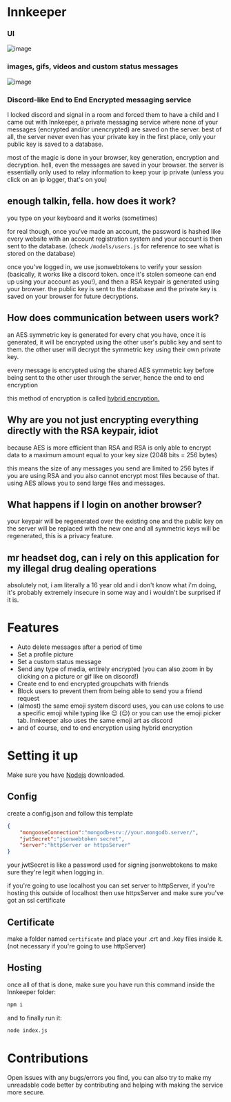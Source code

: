 # Innkeeper
### UI
![image](https://github.com/user-attachments/assets/50e60f51-9144-47e8-a928-c4c2a54c03e7)

### images, gifs, videos and custom status messages
![image](https://github.com/user-attachments/assets/6ac43ef1-44f3-4507-b711-3c71cef6abcb)


### **Discord-like End to End Encrypted messaging service**

I locked discord and signal in a room and forced them to have a child and I came out with Innkeeper, a private messaging service where none of your messages (encrypted and/or unencrypted) are saved on the server. best of all, the server never even has your private key in the first place, only your public key is saved to a database.

most of the magic is done in your browser, key generation, encryption and decryption. hell, even the messages are saved in your browser. the server is essentially only used to relay information to keep your ip private (unless you click on an ip logger, that's on you)

## enough talkin, fella. how does it work?

you type on your keyboard and it works (sometimes)

for real though, once you've made an account, the password is hashed like every website with an account registration system and your account is then sent to the database. (check `/models/users.js` for reference to see what is stored on the database)

once you've logged in, we use jsonwebtokens to verify your session (basically, it works like a discord token. once it's stolen someone can end up using your account as you!), and then a RSA keypair is generated using your browser. the public key is sent to the database and the private key is saved on your browser for future decryptions.

## How does communication between users work?

an AES symmetric key is generated for every chat you have, once it is generated, it will be encrypted using the other user's public key and sent to them. the other user will decrypt the symmetric key using their own private key.

every message is encrypted using the shared AES symmetric key before being sent to the other user through the server, hence the end to end encryption

this method of encryption is called [hybrid encryption.](https://en.wikipedia.org/wiki/Hybrid_cryptosystem)

## Why are you not just encrypting everything directly with the RSA keypair, idiot

because AES is more efficient than RSA and RSA is only able to encrypt data to a maximum amount equal to your key size (2048 bits = 256 bytes)

this means the size of any messages you send are limited to 256 bytes if you are using RSA and you also cannot encrypt most files because of that. using AES allows you to send large files and messages.

## What happens if I login on another browser?

your keypair will be regenerated over the existing one and the public key on the server will be replaced with the new one and all symmetric keys will be regenerated, this is a privacy feature.

## mr headset dog, can i rely on this application for my illegal drug dealing operations

absolutely not, i am literally a 16 year old and i don't know what i'm doing, it's probably extremely insecure in some way and i wouldn't be surprised if it is.


# Features

* Auto delete messages after a period of time
* Set a profile picture
* Set a custom status message
* Send any type of media, entirely encrypted (you can also zoom in by clicking on a picture or gif like on discord!)
* Create end to end encrypted groupchats with friends
* Block users to prevent them from being able to send you a friend request
* (almost) the same emoji system discord uses, you can use colons to use a specific emoji while typing like :pensive: (😔) or you can use the emoji picker tab. Innkeeper also uses the same emoji art as discord
* and of course, end to end encryption using hybrid encryption

# Setting it up

Make sure you have [Nodejs](https://nodejs.org/en) downloaded.

## Config

create a config.json and follow this template

```json
{
    "mongooseConnection":"mongodb+srv://your.mongodb.server/",
    "jwtSecret":"jsonwebtoken secret",
    "server":"httpServer or httpsServer"
}
```

your jwtSecret is like a password used for signing jsonwebtokens to make sure they're legit when logging in.

if you're going to use localhost you can set server to httpServer, if you're hosting this outside of localhost then use httpsServer and make sure you've got an ssl certificate

## Certificate

make a folder named `certificate` and place your .crt and .key files inside it. (not necessary if you're going to use httpServer)

## Hosting

once all of that is done, make sure you have run this command inside the Innkeeper folder:

```bash
npm i
```

and to finally run it:

```bash
node index.js
```

# Contributions

Open issues with any bugs/errors you find, you can also try to make my unreadable code better by contributing and helping with making the service more secure.